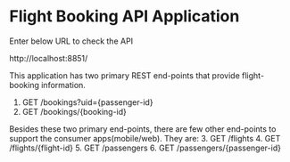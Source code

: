 # Flight Booking API Application
Enter below URL to check the API

http://localhost:8851/

This application has two primary REST end-points that provide flight-booking information. 

1. GET /bookings?uid={passenger-id}
2. GET /bookings/{booking-id}

Besides these two primary end-points, there are few other end-points to support the consumer apps(mobile/web). They are:
3. GET /flights
4. GET /flights/{flight-id}
5. GET /passengers
6. GET /passengers/{passenger-id}
	
	



